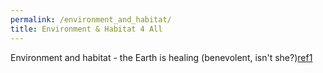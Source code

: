 ```yaml
---
permalink: /environment_and_habitat/
title: Environment & Habitat 4 All
---
```


 Environment and habitat - the Earth is healing (benevolent, isn't she?)[ref1]

[ref1]: https://www.linkedin.com/pulse/lockdowns-cognitive-economy-choudhary-mba-engineer-psychologist/?fbclid=IwAR3eI9SViIMXZeGyT03qkfgROg3Hn7Fcsx4-y0-YKihAF97_YStDrnMks44
